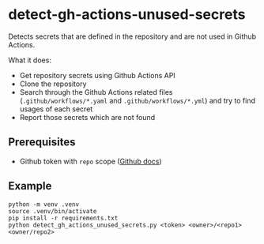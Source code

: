 detect-gh-actions-unused-secrets
================================

Detects secrets that are defined in the repository and are not used in Github Actions.

What it does:

* Get repository secrets using Github Actions API
* Clone the repository
* Search through the Github Actions related files (`.github/workflows/*.yaml` and `.github/workflows/*.yml`) and try to find usages of each secret
* Report those secrets which are not found

## Prerequisites

* Github token with `repo` scope ([Github docs](https://docs.github.com/en/authentication/keeping-your-account-and-data-secure/creating-a-personal-access-token))

## Example

```console
python -m venv .venv
source .venv/bin/activate
pip install -r requirements.txt
python detect_gh_actions_unused_secrets.py <token> <owner>/<repo1> <owner/repo2>
```
